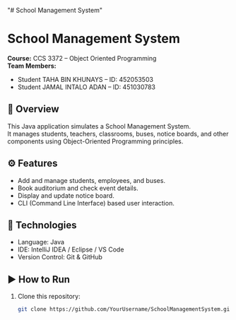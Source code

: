 "# School Management System" 
# School Management System
**Course:** CCS 3372 – Object Oriented Programming  
**Team Members:**  
- Student TAHA BIN KHUNAYS – ID: 452053503  
- Student JAMAL INTALO ADAN – ID: 451030783  

## 📖 Overview
This Java application simulates a School Management System.  
It manages students, teachers, classrooms, buses, notice boards, and other components using Object-Oriented Programming principles.

## ⚙️ Features
- Add and manage students, employees, and buses.
- Book auditorium and check event details.
- Display and update notice board.
- CLI (Command Line Interface) based user interaction.

## 🧱 Technologies
- Language: Java  
- IDE: IntelliJ IDEA / Eclipse / VS Code  
- Version Control: Git & GitHub

## ▶️ How to Run
1. Clone this repository:
   ```bash
   git clone https://github.com/YourUsername/SchoolManagementSystem.git


